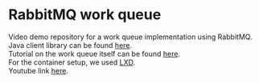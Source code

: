 # RabbitMQ work queue
Video demo repository for a work queue implementation using RabbitMQ.  
Java client library can be found [here](https://www.rabbitmq.com/tutorials/tutorial-one-java.html).  
Tutorial on the work queue itself can be found [here](https://www.rabbitmq.com/tutorials/tutorial-two-java.html).  
For the container setup, we used [LXD](https://linuxcontainers.org/).  
Youtube link [here](https://www.youtube.com/watch?v=JOWDDlzVKmc).  
